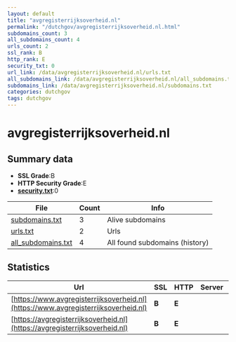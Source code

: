 ```yaml
---
layout: default
title: "avgregisterrijksoverheid.nl"
permalink: "/dutchgov/avgregisterrijksoverheid.nl.html"
subdomains_count: 3
all_subdomains_count: 4
urls_count: 2
ssl_rank: B
http_rank: E
security_txt: 0
url_link: /data/avgregisterrijksoverheid.nl/urls.txt
all_subdomains_link: /data/avgregisterrijksoverheid.nl/all_subdomains.txt
subdomains_link: /data/avgregisterrijksoverheid.nl/subdomains.txt
categories: dutchgov
tags: dutchgov
---
```



# avgregisterrijksoverheid.nl
## Summary data


 - **SSL Grade**:B
 - **HTTP Security Grade**:E
 - **[security.txt](https://www.digitaleoverheid.nl/nieuws/standaard-security-txt-nu-verplicht-voor-overheid/)**:0


| File       | Count | Info |
|------------|-------|------|
|[subdomains.txt](/DutchGovScope/data/avgregisterrijksoverheid.nl/subdomains.txt)|3|Alive subdomains|
|[urls.txt](/DutchGovScope/data/avgregisterrijksoverheid.nl/urls.txt)|2|Urls|
|[all_subdomains.txt](/DutchGovScope/data/avgregisterrijksoverheid.nl/all_subdomains.txt)|4|All found subdomains (history)|


## Statistics


| Url | SSL | HTTP | Server | Cookie | HSTS | CORS | CTO | CSP | XFO | XXP | RP |FP| Tech |Title |
|--------|-------|-------|------|------|------|------|------|------|------|------|------|------|------|------|
|[https://www.avgregisterrijksoverheid.nl](https://www.avgregisterrijksoverheid.nl)| **B**| **E**|| | | | | | | | :white_check_mark: | |HSTS|AVG Verwerkingen...|
|[https://avgregisterrijksoverheid.nl](https://avgregisterrijksoverheid.nl)| **B**| **E**|| | | | | | | | :white_check_mark: | |HSTS|AVG Verwerkingen...|

